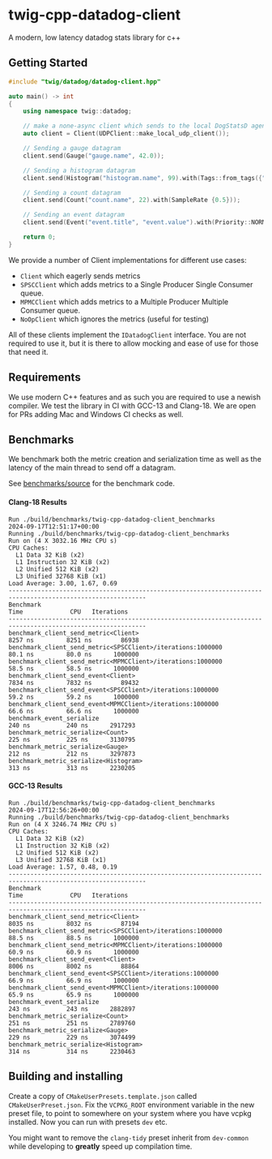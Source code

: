 # twig-cpp-datadog-client

A modern, low latency datadog stats library for c++

## Getting Started

```cpp :file=./example/getting_started.cpp:line_start=2:line_end=-2
#include "twig/datadog/datadog-client.hpp"

auto main() -> int
{
    using namespace twig::datadog;

    // make a none-async client which sends to the local DogStatsD agent
    auto client = Client(UDPClient::make_local_udp_client());

    // Sending a gauge datagram
    client.send(Gauge("gauge.name", 42.0));

    // Sending a histogram datagram
    client.send(Histogram("histogram.name", 99).with(Tags::from_tags({"tag1:hello", "tag2:world"})));

    // Sending a count datagram
    client.send(Count("count.name", 22).with(SampleRate {0.5}));

    // Sending an event datagram
    client.send(Event("event.title", "event.value").with(Priority::NORMAL).with(AlertType::INFO));

    return 0;
}
```

We provide a number of Client implementations for different use cases:
- `Client` which eagerly sends metrics
- `SPSCClient` which adds metrics to a Single Producer Single Consumer queue.
- `MPMCClient` which adds metrics to a Multiple Producer Multiple Consumer queue.
- `NoOpClient` which ignores the metrics (useful for testing)

All of these clients implement the `IDatadogClient` interface. You are not required to use it, but it is there to allow mocking and ease of use for those that need it.

## Requirements
We use modern C++ features and as such you are required to use a newish compiler. We test the library in CI with GCC-13 and Clang-18. We are open for PRs adding Mac and Windows CI checks as well.

## Benchmarks

We benchmark both the metric creation and serialization time as well as the latency of the main thread to send off a datagram.

See [benchmarks/source](./benchmarks/source) for the benchmark code.

#### Clang-18 Results
```
Run ./build/benchmarks/twig-cpp-datadog-client_benchmarks
2024-09-17T12:51:17+00:00
Running ./build/benchmarks/twig-cpp-datadog-client_benchmarks
Run on (4 X 3032.16 MHz CPU s)
CPU Caches:
  L1 Data 32 KiB (x2)
  L1 Instruction 32 KiB (x2)
  L2 Unified 512 KiB (x2)
  L3 Unified 32768 KiB (x1)
Load Average: 3.00, 1.67, 0.69
------------------------------------------------------------------------------------------------------------
Benchmark                                                                  Time             CPU   Iterations
------------------------------------------------------------------------------------------------------------
benchmark_client_send_metric<Client>                                    8257 ns         8251 ns        86938
benchmark_client_send_metric<SPSCClient>/iterations:1000000             80.1 ns         80.0 ns      1000000
benchmark_client_send_metric<MPMCClient>/iterations:1000000             58.5 ns         58.5 ns      1000000
benchmark_client_send_event<Client>                                     7834 ns         7832 ns        89432
benchmark_client_send_event<SPSCClient>/iterations:1000000              59.2 ns         59.2 ns      1000000
benchmark_client_send_event<MPMCClient>/iterations:1000000              66.6 ns         66.6 ns      1000000
benchmark_event_serialize                                                240 ns          240 ns      2917293
benchmark_metric_serialize<Count>                                        225 ns          225 ns      3130795
benchmark_metric_serialize<Gauge>                                        212 ns          212 ns      3297873
benchmark_metric_serialize<Histogram>                                    313 ns          313 ns      2230205
```

#### GCC-13 Results

```
Run ./build/benchmarks/twig-cpp-datadog-client_benchmarks
2024-09-17T12:56:26+00:00
Running ./build/benchmarks/twig-cpp-datadog-client_benchmarks
Run on (4 X 3246.74 MHz CPU s)
CPU Caches:
  L1 Data 32 KiB (x2)
  L1 Instruction 32 KiB (x2)
  L2 Unified 512 KiB (x2)
  L3 Unified 32768 KiB (x1)
Load Average: 1.57, 0.48, 0.19
------------------------------------------------------------------------------------------------------------
Benchmark                                                                  Time             CPU   Iterations
------------------------------------------------------------------------------------------------------------
benchmark_client_send_metric<Client>                                    8035 ns         8032 ns        87194
benchmark_client_send_metric<SPSCClient>/iterations:1000000             88.5 ns         88.5 ns      1000000
benchmark_client_send_metric<MPMCClient>/iterations:1000000             60.9 ns         60.9 ns      1000000
benchmark_client_send_event<Client>                                     8006 ns         8002 ns        88864
benchmark_client_send_event<SPSCClient>/iterations:1000000              66.9 ns         66.9 ns      1000000
benchmark_client_send_event<MPMCClient>/iterations:1000000              65.9 ns         65.9 ns      1000000
benchmark_event_serialize                                                243 ns          243 ns      2882897
benchmark_metric_serialize<Count>                                        251 ns          251 ns      2789760
benchmark_metric_serialize<Gauge>                                        229 ns          229 ns      3074499
benchmark_metric_serialize<Histogram>                                    314 ns          314 ns      2230463
```



## Building and installing

Create a copy of `CMakeUserPresets.template.json` called `CMakeUserPreset.json`. Fix the `VCPKG_ROOT` environment variable in the new preset file, to point to somewhere on your system where you have vcpkg installed. Now you can run with presets `dev` etc.

You might want to remove the `clang-tidy` preset inherit from `dev-common` while developing to **greatly** speed up compilation time.

